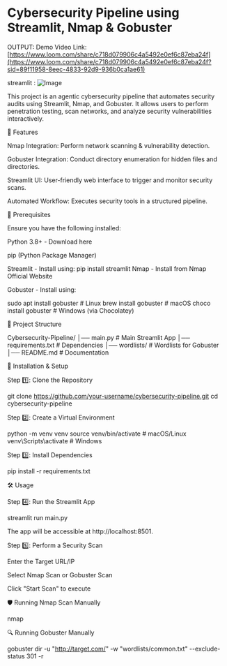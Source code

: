 # Cybersecurity Pipeline using Streamlit, Nmap & Gobuster

OUTPUT:
Demo Video Link: [https://www.loom.com/share/c718d079906c4a5492e0ef6c87eba24f](https://www.loom.com/share/c718d079906c4a5492e0ef6c87eba24f?sid=89f11958-8eec-4833-92d9-936b0ca1ae61)

streamlit : ![Image](https://github.com/user-attachments/assets/1cb3a009-72ba-4717-aec0-aee9de49cf30)


This project is an agentic cybersecurity pipeline that automates security audits using Streamlit, Nmap, and Gobuster. It allows users to perform penetration testing, scan networks, and analyze security vulnerabilities interactively.

🚀 Features

Nmap Integration: Perform network scanning & vulnerability detection.

Gobuster Integration: Conduct directory enumeration for hidden files and directories.

Streamlit UI: User-friendly web interface to trigger and monitor security scans.

Automated Workflow: Executes security tools in a structured pipeline.

📌 Prerequisites

Ensure you have the following installed:

Python 3.8+ - Download here

pip (Python Package Manager)

Streamlit - Install using:
pip install streamlit
Nmap - Install from Nmap Official Website

Gobuster - Install using:

sudo apt install gobuster  # Linux
brew install gobuster       # macOS
choco install gobuster      # Windows (via Chocolatey)

📂 Project Structure

Cybersecurity-Pipeline/
│── main.py          # Main Streamlit App
│── requirements.txt # Dependencies
│── wordlists/       # Wordlists for Gobuster
│── README.md        # Documentation

🔧 Installation & Setup

Step 1️⃣: Clone the Repository

git clone https://github.com/your-username/cybersecurity-pipeline.git
cd cybersecurity-pipeline

Step 2️⃣: Create a Virtual Environment

python -m venv venv
source venv/bin/activate   # macOS/Linux
venv\Scripts\activate      # Windows

Step 3️⃣: Install Dependencies

pip install -r requirements.txt

🛠️ Usage

Step 4️⃣: Run the Streamlit App

streamlit run main.py

The app will be accessible at http://localhost:8501.

Step 5️⃣: Perform a Security Scan

Enter the Target URL/IP

Select Nmap Scan or Gobuster Scan

Click "Start Scan" to execute

🛡️ Running Nmap Scan Manually

nmap <TARGET IP>

🔍 Running Gobuster Manually

gobuster dir -u "http://target.com/" -w "wordlists/common.txt" --exclude-status 301 -r
